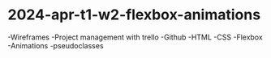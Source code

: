# 2024-apr-t1-w2-flexbox-animations
-Wireframes
-Project management with trello
-Github
-HTML
-CSS
-Flexbox
-Animations
-pseudoclasses
